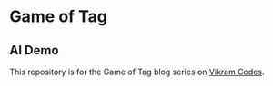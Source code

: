 # Game of Tag

## AI Demo

This repository is for the Game of Tag blog series on [Vikram Codes](https://vikram.codes).
